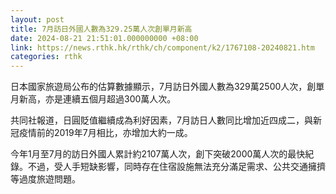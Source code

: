 ```yaml
---
layout: post
title: 7月訪日外國人數為329.25萬人次創單月新高
date: 2024-08-21 21:51:01.000000000 +08:00
link: https://news.rthk.hk/rthk/ch/component/k2/1767108-20240821.htm
categories: rthk
---
```


日本國家旅遊局公布的估算數據顯示，7月訪日外國人數為329萬2500人次，創單月新高，亦是連續五個月超過300萬人次。

共同社報道，日圓貶值繼續成為利好因素，7月訪日人數同比增加近四成二，與新冠疫情前的2019年7月相比，亦增加大約一成。

今年1月至7月的訪日外國人累計約2107萬人次，創下突破2000萬人次的最快紀錄。不過，受人手短缺影響，同時存在住宿設施無法充分滿足需求、公共交通擁擠等過度旅遊問題。
